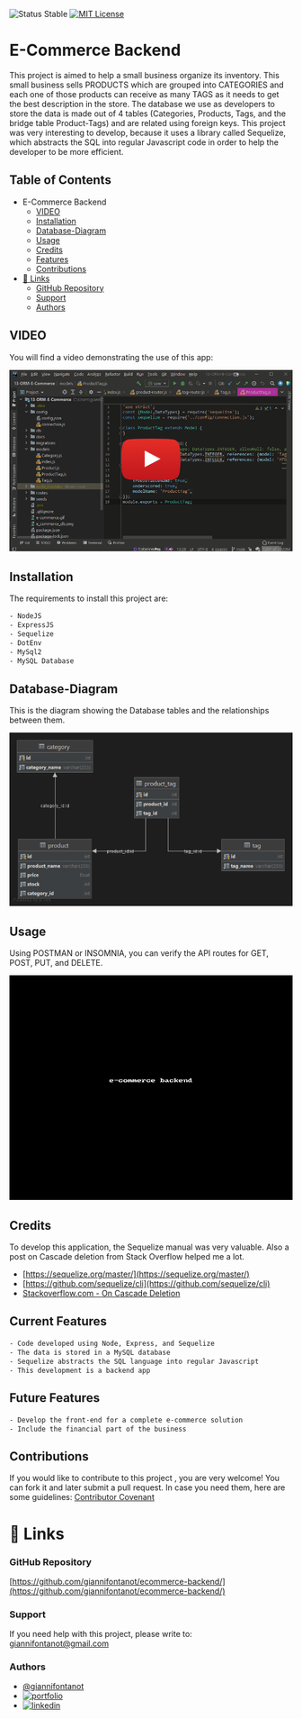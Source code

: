 
![Status Stable](https://img.shields.io/badge/Status-Stable-blue)
[![MIT License](https://img.shields.io/badge/License-MIT%20License-brightgreen)](https://github.com/tterb/atomic-design-ui/blob/master/LICENSEs)
# E-Commerce Backend
This project is aimed to help a small business organize its inventory. This small business sells PRODUCTS which are 
grouped into CATEGORIES and each one of those products can receive as many TAGS as it needs to get the best 
description in the store. The database we use as developers to store the data is made out of 4 tables (Categories, Products, Tags, and the bridge table Product-Tags) and are related using foreign keys. This project was very interesting to develop, because it uses a library called Sequelize, which abstracts the SQL into regular Javascript code in order to help the developer to be more efficient.  
## Table of Contents
- E-Commerce Backend
	* [VIDEO](#VIDEO)
	* [Installation](#installation)
	* [Database-Diagram](#Database-Diagram)	  
	* [Usage](#usage)
	* [Credits](#credits)
	* [Features](#features)
	* [Contributions](#contributions)
- [🔗 Links](#---links)
	+ [GitHub Repository](#github-repository)
	+ [Support](#support)
	+ [Authors](#authors)

## VIDEO
You will find a video demonstrating the use of this app:

  [![Foo](play-instructional-video.jpg)](https://vimeo.com/587640028)


## Installation
The requirements to install this project are: 
`````````
- NodeJS 
- ExpressJS 
- Sequelize 
- DotEnv 
- MySql2 
- MySQL Database
`````````
## Database-Diagram
This is the diagram showing the Database tables and the relationships between them.

![e_commerce_db.png](e_commerce_db.png)

## Usage
Using POSTMAN or INSOMNIA, you can verify the API routes for GET, POST, PUT, and DELETE.

![e-commerce.gif](e-commerce.gif)
## Credits
To develop this application, the Sequelize manual was very valuable. Also a post on Cascade deletion from Stack 
Overflow helped me a lot.
 - [https://sequelize.org/master/](https://sequelize.org/master/)
 - [https://github.com/sequelize/cli](https://github.com/sequelize/cli)
 - [Stackoverflow.com - On Cascade Deletion](https://stackoverflow.com/questions/23128816/sequelize-js-ondelete-cascade-is-not-deleting-records-sequelize)

## Current Features
````````````````````````
- Code developed using Node, Express, and Sequelize
- The data is stored in a MySQL database
- Sequelize abstracts the SQL language into regular Javascript
- This development is a backend app
````````````````````````
## Future Features
````````````````````````
- Develop the front-end for a complete e-commerce solution
- Include the financial part of the business
````````````````````````
## Contributions
If you would like to contribute to this project , you are very welcome! You can fork it and later submit a pull request. 
In case you need them, here are some guidelines: [Contributor Covenant](https://www.contributor-covenant.org/)
# 🔗 Links
### GitHub Repository
[https://github.com/giannifontanot/ecommerce-backend/](https://github.com/giannifontanot/ecommerce-backend/)
### Support
If you need help with this project, please write to: [giannifontanot@gmail.com](https://mailto:giannifontanot@gmail.com)
### Authors
 - [@giannifontanot](https://www.github.com/giannifontanot)
 - [![portfolio](https://img.shields.io/badge/my_portfolio-000?style=for-the-badge&logo=ko-fi&logoColor=white)](https://giannifontanot.github.io/portfolio/)
 - [![linkedin](https://img.shields.io/badge/linkedin-0A66C2?style=for-the-badge&logo=linkedin&logoColor=white)](https://www.linkedin.com/in/gianni-fontanot/)